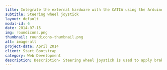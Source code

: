 ```yaml
---
title: Integrate the external hardware with the CATIA using the Arduino controller 
subtitle: Steering wheel joystick 
layout: default
modal-id: 6
date: 2014-07-15
img: roundicons.png
thumbnail: roundicons-thumbnail.png
alt: image-alt
project-date: April 2014
client: Start Bootstrap
category: Web Development
description: Description- Steering wheel joystick is used to apply brakes/steering inputs. Depending upon the control algorithm control actions are performed.
---
```

